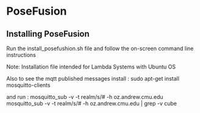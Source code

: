 PoseFusion
====================================

## Installing PoseFusion
Run the install_posefushion.sh file and follow the on-screen command line instructions

Note: Installation file intended for Lambda Systems with Ubuntu OS

Also to see the mqtt published messages install :
sudo apt-get install mosquitto-clients

and run :
mosquitto_sub -v -t realm/s/# -h oz.andrew.cmu.edu
mosquitto_sub -v -t realm/s/# -h oz.andrew.cmu.edu | grep -v cube

